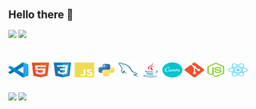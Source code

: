 ## Hello there 👋

<div>
  <a href="#"><img height="150em" src="https://github-readme-stats.vercel.app/api?username=julianebueno&theme=radical&include_all_commits=true&hide_border=true&hide_rank=true&show_icons=true"/></a>
  <a href="#"><img height="150em" src="https://github-readme-stats.vercel.app/api/top-langs/?username=julianebueno&theme=radical&include_all_commits=true&hide_border=true&layout=compact"/></a>
</div>

##

<br>
<div style="display: inline_block">
  <a href="#"><img align="center" alt="vscode" height="30" width="40" src="https://raw.githubusercontent.com/devicons/devicon/master/icons/vscode/vscode-original.svg"></a>
  <a href="#"><img align="center" alt="HTML" height="30" width="40" src="https://raw.githubusercontent.com/devicons/devicon/master/icons/html5/html5-original.svg"></a>
  <a href="#"><img align="center" alt="CSS" height="30" width="40" src="https://raw.githubusercontent.com/devicons/devicon/master/icons/css3/css3-original.svg"></a>
  <a href="#"><img align="center" alt="Js" height="30" width="40" src="https://raw.githubusercontent.com/devicons/devicon/master/icons/javascript/javascript-plain.svg"></a>
  <a href="#"><img align="center" alt="Python" height="30" width="40" src="https://raw.githubusercontent.com/devicons/devicon/master/icons/python/python-original.svg"></a>
  <a href="#"><img align="center" alt="mysql" height="30" width="40" src="https://raw.githubusercontent.com/devicons/devicon/master/icons/mysql/mysql-original.svg"></a>
  <a href="#"><img align="center" alt="Java" height="30" width="40" src="https://raw.githubusercontent.com/devicons/devicon/master/icons/java/java-original.svg"></a>
  <a href="#"><img align="center" alt="canva" height="30" width="40" src="https://raw.githubusercontent.com/devicons/devicon/master/icons/canva/canva-original.svg"></a>
  <a href="#"><img align="center" alt="git" height="30" width="40" src="https://raw.githubusercontent.com/devicons/devicon/master/icons/git/git-original.svg"></a>
  <a href="#"><img align="center" alt="nodejs" height="30" width="40" src="https://raw.githubusercontent.com/devicons/devicon/master/icons/nodejs/nodejs-original.svg"></a>
  <a href="#"><img align="center" alt="React" height="30" width="40" src="https://raw.githubusercontent.com/devicons/devicon/master/icons/react/react-original.svg"></a>
<!--   <a href="#"><img align="center" alt="linux" height="30" width="40" src="https://raw.githubusercontent.com/devicons/devicon/master/icons/linux/linux-original.svg"></a> -->
<!--   <a href="#"><img align="center" alt="ubuntu" height="30" width="40" src="https://raw.githubusercontent.com/devicons/devicon/master/icons/ubuntu/ubuntu-plain.svg"></a> -->
<!--   <a href="#"><img align="center" alt="docker" height="30" width="40" src="https://raw.githubusercontent.com/devicons/devicon/master/icons/docker/docker-original.svg"></a> -->
<!--   <a href="#"><img align="center" alt="mongodb" height="30" width="40" src="https://raw.githubusercontent.com/devicons/devicon/master/icons/mongodb/mongodb-original.svg"></a> -->
<!--   <a href="#"><img align="center" alt="unity" height="30" width="40" src="https://raw.githubusercontent.com/devicons/devicon/master/icons/unity/unity-original.svg"></a> -->
</div>

##

<div> 
 <a href="https://www.linkedin.com/in/julianebueno1/" target="_blank"><img src="https://img.shields.io/badge/-LinkedIn-%230077B5?style=for-the-badge&logo=linkedin&logoColor=white"></a> 
 <a href = "mailto:julianebueno393@gmail.com"><img src="https://img.shields.io/badge/-Gmail-%23333?style=for-the-badge&logo=gmail&logoColor=white"></a>
<!--  <a href="#" target="_blank"><img src="https://img.shields.io/badge/Discord-7289DA?style=for-the-badge&logo=discord&logoColor=white"></a>  -->
</div>

<!--
Estou construindo meu Github ainda, aceito sugestões e dicas para melhorar<br>
I'm still building my profile, any tips for me to improve it?<br><br>
Ps: Fazendo aos poucos, conciliando com outros projetos/demandas de vida 😅
 -->

